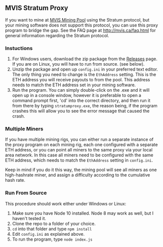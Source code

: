 ## MVIS Stratum Proxy ##

If you want to mine at [MVIS Mining Pool](http://mvis.ca) using the Stratum protocol, but your mining software does not support this protocol, you can use this proxy program to bridge the gap.  See the FAQ page at http://mvis.ca/faq.html for general information regarding the Stratum protocol.


### Instuctions
1. For Windows users, download the zip package from the [Releases](https://github.com/mining-visualizer/StratumProxy/releases) page.  If you are on Linux, you will have to run from source. (see below).
2. Unzip the package and open up `config.ini` in your preferred text editor.  The only thing you need to change is the `EthAddress` setting.  This is the ETH address you will receive payouts to from the pool.  This address needs to match the ETH address set in your mining software.
3. Run the program.  You can simply double-click on the .exe and it will open up in a console window, however it is preferable to open a command prompt first, 'cd' into the correct directory, and then run it from there by typing `stratumproxy.exe`, the reason being, if the program crashes this will allow you to see the error message that caused the crash.


### Multiple Miners

If you have multiple mining rigs, you can either run a separate instance of the proxy program on each mining rig, each one configured with a separate ETH address, or you can point all miners to the same proxy via your local area network. In this case all miners need to be configured with the same ETH address, which needs to match the `EthAddress` setting in `config.ini`.  

Keep in mind if you do it this way, the mining pool will see all miners as one high-hashrate miner, and assign a difficulty according to the cumulative hash rate.

### Run From Source

This procedure should work either under Windows or Linux:

1. Make sure you have Node 10 installed. Node 8 may work as well, but I haven't tested it.
2. Clone the repo to a folder of your choice.
3. `cd` into that folder and type `npm install`
4. Edit `config.ini` as explained above.
5. To run the program, type `node index.js`

